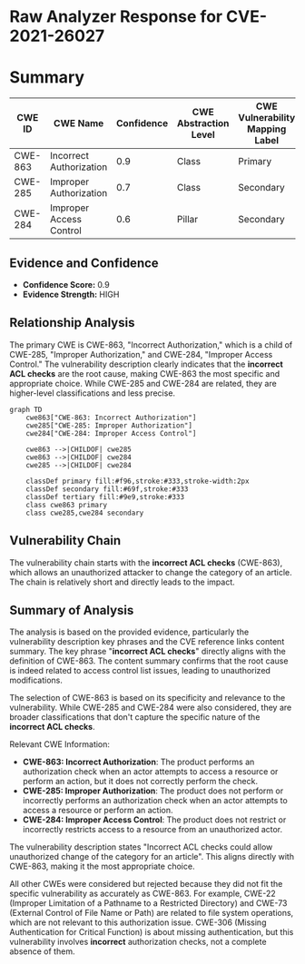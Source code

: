 # Raw Analyzer Response for CVE-2021-26027

# Summary
| CWE ID  | CWE Name                       | Confidence | CWE Abstraction Level | CWE Vulnerability Mapping Label | CWE-Vulnerability Mapping Notes |
|---------|--------------------------------|------------|-----------------------|---------------------------------|-----------------------------------|
| CWE-863 | Incorrect Authorization        | 0.9        | Class                 | Primary                         | Allowed-with-Review              |
| CWE-285 | Improper Authorization         | 0.7        | Class                 | Secondary                       | Discouraged                       |
| CWE-284 | Improper Access Control        | 0.6        | Pillar                | Secondary                       | Discouraged                       |

## Evidence and Confidence

*   **Confidence Score:** 0.9
*   **Evidence Strength:** HIGH

## Relationship Analysis
The primary CWE is CWE-863, "Incorrect Authorization," which is a child of CWE-285, "Improper Authorization," and CWE-284, "Improper Access Control." The vulnerability description clearly indicates that the **incorrect ACL checks** are the root cause, making CWE-863 the most specific and appropriate choice. While CWE-285 and CWE-284 are related, they are higher-level classifications and less precise.

```mermaid
graph TD
    cwe863["CWE-863: Incorrect Authorization"]
    cwe285["CWE-285: Improper Authorization"]
    cwe284["CWE-284: Improper Access Control"]
    
    cwe863 -->|CHILDOF| cwe285
    cwe863 -->|CHILDOF| cwe284
    cwe285 -->|CHILDOF| cwe284

    classDef primary fill:#f96,stroke:#333,stroke-width:2px
    classDef secondary fill:#69f,stroke:#333
    classDef tertiary fill:#9e9,stroke:#333
    class cwe863 primary
    class cwe285,cwe284 secondary
```

## Vulnerability Chain
The vulnerability chain starts with the **incorrect ACL checks** (CWE-863), which allows an unauthorized attacker to change the category of an article. The chain is relatively short and directly leads to the impact.

## Summary of Analysis
The analysis is based on the provided evidence, particularly the vulnerability description key phrases and the CVE reference links content summary. The key phrase "**incorrect ACL checks**" directly aligns with the definition of CWE-863. The content summary confirms that the root cause is indeed related to access control list issues, leading to unauthorized modifications.

The selection of CWE-863 is based on its specificity and relevance to the vulnerability. While CWE-285 and CWE-284 were also considered, they are broader classifications that don't capture the specific nature of the **incorrect ACL checks**.

Relevant CWE Information:

*   **CWE-863: Incorrect Authorization**: The product performs an authorization check when an actor attempts to access a resource or perform an action, but it does not correctly perform the check.
*   **CWE-285: Improper Authorization**: The product does not perform or incorrectly performs an authorization check when an actor attempts to access a resource or perform an action.
*   **CWE-284: Improper Access Control**: The product does not restrict or incorrectly restricts access to a resource from an unauthorized actor.

The vulnerability description states "Incorrect ACL checks could allow unauthorized change of the category for an article". This aligns directly with CWE-863, making it the most appropriate choice.

All other CWEs were considered but rejected because they did not fit the specific vulnerability as accurately as CWE-863. For example, CWE-22 (Improper Limitation of a Pathname to a Restricted Directory) and CWE-73 (External Control of File Name or Path) are related to file system operations, which are not relevant to this authorization issue. CWE-306 (Missing Authentication for Critical Function) is about missing authentication, but this vulnerability involves **incorrect** authorization checks, not a complete absence of them.